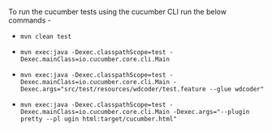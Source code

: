 To run the cucumber tests using the cucumber CLI run the below commands -
- `mvn clean test`
- `mvn exec:java -Dexec.classpathScope=test -Dexec.mainClass=io.cucumber.core.cli.Main`

- `mvn exec:java -Dexec.classpathScope=test -Dexec.mainClass=io.cucumber.core.cli.Main -Dexec.args="src/test/resources/wdcoder/test.feature --glue wdcoder"`

- `mvn exec:java -Dexec.classpathScope=test -Dexec.mainClass=io.cucumber.core.cli.Main -Dexec.args="--plugin pretty --pl
  ugin html:target/cucumber.html"`
